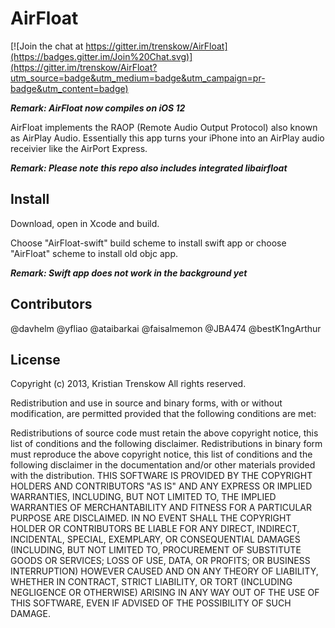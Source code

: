 # AirFloat

[![Join the chat at https://gitter.im/trenskow/AirFloat](https://badges.gitter.im/Join%20Chat.svg)](https://gitter.im/trenskow/AirFloat?utm_source=badge&utm_medium=badge&utm_campaign=pr-badge&utm_content=badge)

***Remark: AirFloat now compiles on iOS 12***

AirFloat implements the RAOP (Remote Audio Output Protocol) also known as AirPlay Audio. Essentially this app turns your iPhone into an AirPlay audio receivier like the AirPort Express.

***Remark: Please note this repo also includes integrated libairfloat***

## Install

Download, open in Xcode and build.

Choose "AirFloat-swift" build scheme to install swift app or choose "AirFloat" scheme to install old objc app.

***Remark: Swift app does not work in the background yet***

## Contributors

@davhelm
@yfliao
@ataibarkai
@faisalmemon
@JBA474
@bestK1ngArthur

## License

Copyright (c) 2013, Kristian Trenskow
All rights reserved.

Redistribution and use in source and binary forms, with or without modification, are permitted provided that the following conditions are met:

Redistributions of source code must retain the above copyright notice, this list of conditions and the following disclaimer.
Redistributions in binary form must reproduce the above copyright notice, this list of conditions and the following disclaimer in the documentation and/or other materials provided with the distribution.
THIS SOFTWARE IS PROVIDED BY THE COPYRIGHT HOLDERS AND CONTRIBUTORS "AS IS" AND ANY EXPRESS OR IMPLIED WARRANTIES, INCLUDING, BUT NOT LIMITED TO, THE IMPLIED WARRANTIES OF MERCHANTABILITY AND FITNESS FOR A PARTICULAR PURPOSE ARE DISCLAIMED. IN NO EVENT SHALL THE COPYRIGHT HOLDER OR CONTRIBUTORS BE LIABLE FOR ANY DIRECT, INDIRECT, INCIDENTAL, SPECIAL, EXEMPLARY, OR CONSEQUENTIAL DAMAGES (INCLUDING, BUT NOT LIMITED TO, PROCUREMENT OF SUBSTITUTE GOODS OR SERVICES; LOSS OF USE, DATA, OR PROFITS; OR BUSINESS INTERRUPTION) HOWEVER CAUSED AND ON ANY THEORY OF LIABILITY, WHETHER IN CONTRACT, STRICT LIABILITY, OR TORT (INCLUDING NEGLIGENCE OR OTHERWISE) ARISING IN ANY WAY OUT OF THE USE OF THIS SOFTWARE, EVEN IF ADVISED OF THE POSSIBILITY OF SUCH DAMAGE.

